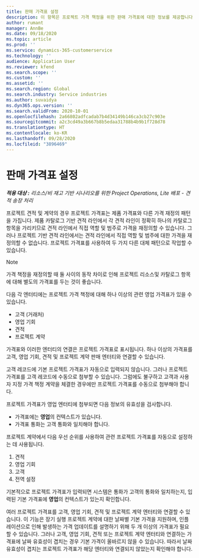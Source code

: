 ```yaml
---
title: 판매 가격표 설정
description: 이 항목은 프로젝트 가격 책정을 위한 판매 가격표에 대한 정보를 제공합니다.
author: rumant
manager: AnnBe
ms.date: 09/18/2020
ms.topic: article
ms.prod: ''
ms.service: dynamics-365-customerservice
ms.technology: ''
audience: Application User
ms.reviewer: kfend
ms.search.scope: ''
ms.custom: ''
ms.assetid: ''
ms.search.region: Global
ms.search.industry: Service industries
ms.author: suvaidya
ms.dyn365.ops.version: ''
ms.search.validFrom: 2020-10-01
ms.openlocfilehash: 2a66802adfcadab7b4d34149b146ca3cb27c903e
ms.sourcegitcommit: a2c3cd49a3b667b8b5edaa31788b4b9b1f728d78
ms.translationtype: HT
ms.contentlocale: ko-KR
ms.lasthandoff: 09/28/2020
ms.locfileid: "3896469"
---
```

# <a name="sales-price-list-setup"></a>판매 가격표 설정

_**적용 대상 :** 리소스/비 재고 기반 시나리오를 위한 Project Operations, Lite 배포 - 견적 송장 처리_

프로젝트 견적 및 계약의 경우 프로젝트 가격표는 제품 가격표와 다른 가격 재정의 패턴을 가집니다. 제품 카탈로그 기반 견적 라인에서 각 견적 라인이 정확히 하나의 카탈로그 항목을 가리키므로 견적 라인에서 직접 역할 및 범주로 가격을 재정의할 수 있습니다. 그러나 프로젝트 기반 견적 라인에서는 견적 라인에서 직접 역할 및 범주에 대한 가격을 재정의할 수 없습니다. 프로젝트 가격표를 사용하여 두 가지 다른 대체 패턴으로 작업할 수 있습니다.

> [!NOTE]
> 가격 책정을 재정의할 때 둘 사이의 동작 차이로 인해 프로젝트 리소스및 카탈로그 항목에 대해 별도의 가격표를 두는 것이 좋습니다.

다음 각 엔터티에는 프로젝트 가격 책정에 대해 하나 이상의 관련 영업 가격표가 있을 수 있습니다.

- 고객 (거래처) 
- 영업 기회 
- 견적 
- 프로젝트 계약

가격표와 이러한 엔터티의 연결은 프로젝트 가격표로 표시됩니다. 하나 이상의 가격표를 고객, 영업 기회, 견적 및 프로젝트 계약 판매 엔터티와 연결할 수 있습니다.

고객 레코드에 기본 프로젝트 가격표가 자동으로 입력되지 않습니다. 그러나 프로젝트 가격표를 고객 레코드에 수동으로 첨부할 수 있습니다. 그럼에도 불구하고 고객과 사용자 지정 가격 책정 계약을 체결한 경우에만 프로젝트 가격표를 수동으로 첨부해야 합니다. 

프로젝트 가격표가 영업 엔터티에 첨부되면 다음 정보의 유효성을 검사합니다.

- 가격표에는 **영업**의 컨텍스트가 있습니다. 
- 가격표 통화는 고객 통화와 일치해야 합니다. 

프로젝트 계약에서 다음 우선 순위를 사용하여 관련 프로젝트 가격표를 자동으로 설정하는 데 사용됩니다.

1. 견적
2. 영업 기회
3. 고객 
4. 전역 설정 

기본적으로 프로젝트 가격표가 입력되면 시스템은 통화가 고객의 통화와 일치하는지, 입력된 기본 가격표에 **영업**의 컨텍스트가 있는지 확인합니다.

여러 프로젝트 가격표를 고객, 영업 기회, 견적 및 프로젝트 계약 엔터티와 연결할 수 있습니다. 이 기능은 장기 실행 프로젝트 계약에 대한 날짜별 기본 가격을 지원하며, 인플레이션으로 인해 발생하는 가격 업데이트를 설명하기 위해 두 개 이상의 가격표가 필요할 수 있습니다. 그러나 고객, 영업 기회, 견적 또는 프로젝트 계약 엔터티와 연결하는 가격표에 날짜 유효성이 겹치는 경우 기본 가격이 올바르지 않을 수 있습니다. 따라서 날짜 유효성이 겹치는 프로젝트 가격표가 해당 엔터티와 연결되지 않았는지 확인해야 합니다.
